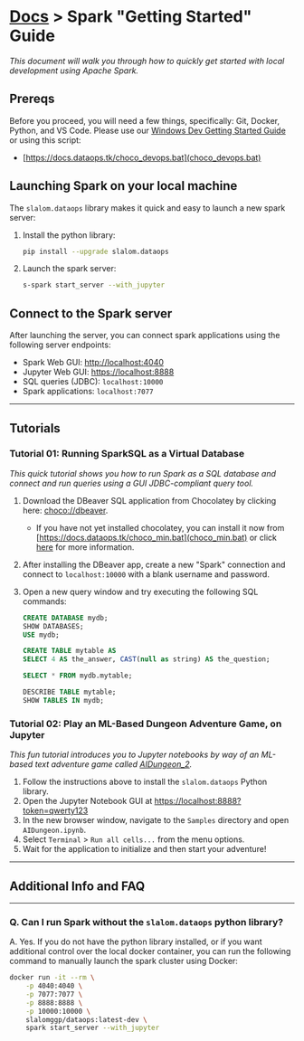 # [Docs](./README.md) > Spark "Getting Started" Guide

_This document will walk you through how to quickly get started with local development using Apache Spark._

## Prereqs

Before you proceed, you will need a few things, specifically: Git, Docker, Python, and VS Code. Please use our [Windows Dev Getting Started Guide](windows_development.md) or using this script:

* [https://docs.dataops.tk/choco_devops.bat](choco_devops.bat)

## Launching Spark on your local machine

The `slalom.dataops` library makes it quick and easy to launch a new spark server:

1. Install the python library:

    ```bash
    pip install --upgrade slalom.dataops
    ```

2. Launch the spark server:

    ```bash
    s-spark start_server --with_jupyter
    ```

## Connect to the Spark server

After launching the server, you can connect spark applications using the following server endpoints:

* Spark Web GUI: [http://localhost:4040](http://localhost:4040)
* Jupyter Web GUI: [https://localhost:8888](https://localhost:8888)
* SQL queries (JDBC): `localhost:10000`
* Spark applications: `localhost:7077`

-------------------------

## Tutorials

### Tutorial 01: Running SparkSQL as a Virtual Database

_This quick tutorial shows you how to run Spark as a SQL database and connect and run queries using a GUI JDBC-compliant query tool._

1. Download the DBeaver SQL application from Chocolatey by clicking here: [choco://dbeaver](choco://dbeaver).
   * If you have not yet installed chocolatey, you can install it now from [https://docs.dataops.tk/choco_min.bat](choco_min.bat) or click [here](windows_development.md) for more information.
2. After installing the DBeaver app, create a new "Spark" connection and connect to `localhost:10000` with a blank username and password.
3. Open a new query window and try executing the following SQL commands:

    ```sql
    CREATE DATABASE mydb;
    SHOW DATABASES;
    USE mydb;

    CREATE TABLE mytable AS
    SELECT 4 AS the_answer, CAST(null as string) AS the_question;

    SELECT * FROM mydb.mytable;

    DESCRIBE TABLE mytable;
    SHOW TABLES IN mydb;
    ```

### Tutorial 02: Play an ML-Based Dungeon Adventure Game, on Jupyter

_This fun tutorial introduces you to Jupyter notebooks by way of an ML-based text adventure game called [AIDungeon_2](https://www.theverge.com/tldr/2019/12/6/20998993/ai-dungeon-2-choose-your-own-adventure)._

1. Follow the instructions above to install the `slalom.dataops` Python library.
2. Open the Jupyter Notebook GUI at [https://localhost:8888?token=qwerty123](https://localhost:8888?token=qwerty123)
3. In the new browser window, navigate to the `Samples` directory and open `AIDungeon.ipynb`.
4. Select `Terminal` > `Run all cells...` from the menu options.
5. Wait for the application to initialize and then start your adventure!

-------------------------

## Additional Info and FAQ

<!-- markdownlint-disable MD026 - no-trailing-punctuation -->

-------------------------

### Q. Can I run Spark without the `slalom.dataops` python library?

A. Yes. If you do not have the python library installed, or if you want additional control over the local docker container, you can run the following command to manually launch the spark cluster using Docker:

```bash
docker run -it --rm \
    -p 4040:4040 \
    -p 7077:7077 \
    -p 8888:8888 \
    -p 10000:10000 \
    slalomggp/dataops:latest-dev \
    spark start_server --with_jupyter
```
